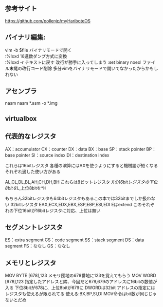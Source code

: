 ## 参考サイト
https://github.com/pollenjp/myHariboteOS

## バイナリ編集:
vim -b $file  バイナリモードで開く  
:%!xxd  16進数ダンプ方式に変換  
:%!xxd -r  テキストに戻す 
改行が勝手に入ってしまう
:set binary noeol ファイル末尾の改行コード削除
多分vimをバイナリモードで開いてなかったからかもしれない

## アセンブラ
nasm
nasm *.asm -o *.img

## virtualbox

## 代表的なレジスタ
AX：accumulator
CX：counter
DX：data
BX：base
SP：stack pointer
BP：base pointer
SI：source index
DI：destination index

これらは16bitレジスタ
各種の演算にはAXを使うようにすると機械語が短くなる
それぞれ適した使い方がある

AL,CL,DL,BL,AH,CH,DH,BH
これらは8ビットレジスタ
*Xの16bitレジスタの下位8bitを*L,上位8bitを*H

もちろん32bitレジスタも64bitレジスタもあるこの本では32bitまでしか扱わない
32bitレジスタ
EAX,ECX,EDX,EBX,ESP,EBP,ESI,EDI
Eはextend
このそれぞれの下位16bitが16bitレジスタに対応、上位は無い

## セグメントレジスタ
ES：extra segment
CS：code segment
SS：stack segment
DS：data segment
FS：ななし
GS：ななし


## メモリとレジスタ
MOV BYTE [678],123
メモリ団地の678番地に123を覚えてもらう
MOV WORD [678],123
指定したアドレスと隣、今回だと678,679のアドレスに16bitの数値が入る
下位8bitが678に、上位8bitが679に
DWORDは32bit
アドレスの指定にはレジスタも使えるが限られてる
使える:BX,BP,SI,DI
MOV命令はbit数が同じじゃないとだめ




